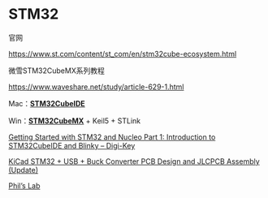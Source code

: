 # STM32



官网

https://www.st.com/content/st_com/en/stm32cube-ecosystem.html

微雪STM32CubeMX系列教程

https://www.waveshare.net/study/article-629-1.html

Mac：[**STM32CubeIDE**](https://www.st.com/en/development-tools/stm32cubeide.html)

Win：[**STM32CubeMX**](https://www.st.com/en/development-tools/stm32cubemx.html) + Keil5 + STLink

[Getting Started with STM32 and Nucleo Part 1: Introduction to STM32CubeIDE and Blinky – Digi-Key](https://www.youtube.com/watch?v=hyZS2p1tW-g)

[KiCad STM32 + USB + Buck Converter PCB Design and JLCPCB Assembly (Update)](https://www.youtube.com/watch?v=C7-8nUU6e3E)

[Phil’s Lab](https://www.youtube.com/c/PhilS94)